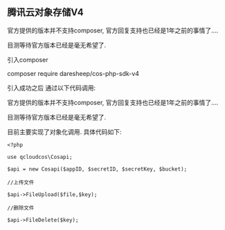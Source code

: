 腾讯云对象存储V4
-------------------

官方提供的版本并不支持composer, 官方回复支持也已经是1年之前的事情了....

目测等待官方版本已经是毫无希望了.


引入composer

composer require daresheep/cos-php-sdk-v4

引入成功之后 通过以下代码调用:


官方提供的版本并不支持composer, 官方回复支持也已经是1年之前的事情了....

目测等待官方版本已经是毫无希望了.


目前主要实现了对象化调用. 具体代码如下:


`<?php`

`use qcloudcos\Cosapi;`


`$api = new Cosapi($appID, $secretID, $secretKey, $bucket);`

`//上传文件`

`$api->FileUpload($file,$key);`

`//删除文件`

`$api->FileDelete($key);`
